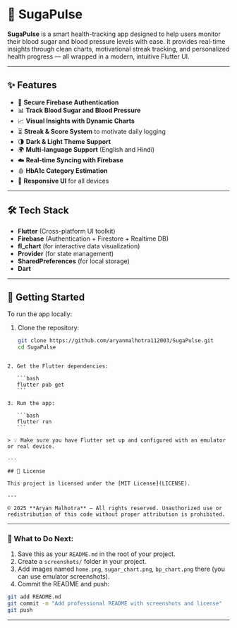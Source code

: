# 📱 SugaPulse

**SugaPulse** is a smart health-tracking app designed to help users monitor their blood sugar and blood pressure levels with ease. It provides real-time insights through clean charts, motivational streak tracking, and personalized health progress — all wrapped in a modern, intuitive Flutter UI.

---

## ✨ Features

- 🔐 **Secure Firebase Authentication**
- 📊 **Track Blood Sugar and Blood Pressure**
- 📈 **Visual Insights with Dynamic Charts**
- ⏳ **Streak & Score System** to motivate daily logging
- 🌗 **Dark & Light Theme Support**
- 🌍 **Multi-language Support** (English and Hindi)
- ☁️ **Real-time Syncing with Firebase**
- 🩸 **HbA1c Category Estimation**
- 📱 **Responsive UI** for all devices

---

## 🛠️ Tech Stack

- **Flutter** (Cross-platform UI toolkit)
- **Firebase** (Authentication + Firestore + Realtime DB)
- **fl_chart** (for interactive data visualization)
- **Provider** (for state management)
- **SharedPreferences** (for local storage)
- **Dart**

---

## 🚀 Getting Started

To run the app locally:

1. Clone the repository:
   ```bash
   git clone https://github.com/aryanmalhotra112003/SugaPulse.git
   cd SugaPulse
````

2. Get the Flutter dependencies:

   ```bash
   flutter pub get
   ```

3. Run the app:

   ```bash
   flutter run
   ```

> 💡 Make sure you have Flutter set up and configured with an emulator or real device.

---

## 📄 License

This project is licensed under the [MIT License](LICENSE).

---

© 2025 **Aryan Malhotra** — All rights reserved. Unauthorized use or redistribution of this code without proper attribution is prohibited.

````

---

### 📝 What to Do Next:

1. Save this as your `README.md` in the root of your project.
2. Create a `screenshots/` folder in your project.
3. Add images named `home.png`, `sugar_chart.png`, `bp_chart.png` there (you can use emulator screenshots).
4. Commit the README and push:
```bash
git add README.md
git commit -m "Add professional README with screenshots and license"
git push
````

---

